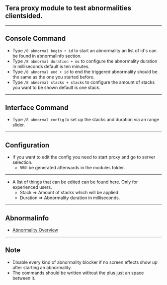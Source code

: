 ## Tera proxy module to test abnormalities clientsided.

---

## Console Command
- Type `/8 abnormal begin + id` to start an abnormality an list of id's can be found in abnormalinfo section.
- Type `/8 abnormal duration + ms` to configure the abnormality duration in milliseconds default is ten minutes.
- Type `/8 abnormal end + id` to end the triggered abnormality should be the same as the one you started before.
- Type `/8 abnormal stacks + stacks` to configure the amount of stacks you want to be shown default is one stack.

---

## Interface Command
- Type `/8 abnormal config` to set up the stacks and duration via an range slider.

---

## Configuration
- If you want to edit the config you need to start proxy and go to server selection.
    - Will be generated afterwards in the modules folder.

---

- A list of things that can be edited can be found here. Only for experienced users.
	- Stack => Amount of stacks which will be applied.
    - Duration => Abnormality duration in milliseconds.

---

## Abnormalinfo
- [Abnormality Overview](https://github.com/neowutran/TeraDpsMeterData/tree/master/hotdot)

---

## Note
- Disable every kind of abnormality blocker if no screen effects show up after starting an abnormality.
- The commands should be written without the plus just an space between it.
